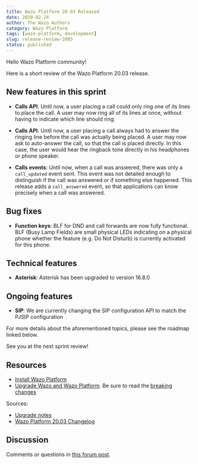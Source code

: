 ```yaml
---
title: Wazo Platform 20.03 Released
date: 2020-02-24
author: The Wazo Authors
category: Wazo Platform
tags: [wazo-platform, development]
slug: release-review-2003
status: published
---
```


Hello Wazo Platform community!

Here is a short review of the Wazo Platform 20.03 release.

## New features in this sprint

- **Calls API**: Until now, a user placing a call could only ring one of its lines to place the call. A user may now ring all of its lines at once, without having to indicate which line should ring.

- **Calls API**: Until now, a user placing a call always had to answer the ringing line before the call was actually being placed. A user may now ask to auto-answer the call, so that the call is placed directly. In this case, the user would hear the ringback tone directly in his headphones or phone speaker.

- **Calls events**: Until now, when a call was answered, there was only a `call_updated` event sent. This event was not detailed enough to distinguish if the call was answered or if something else happened. This release adds a `call_answered` event, so that applications can know precisely when a call was answered.

## Bug fixes

- **Function keys**: BLF for DND and call forwards are now fully functional. BLF (Busy Lamp Fields) are small physical LEDs indicating on a physical phone whether the feature (e.g. Do Not Disturb) is currently activated for this phone.

## Technical features

- **Asterisk**: Asterisk has been upgraded to version 16.8.0

## Ongoing features

- **SIP**: We are currently changing the SIP configuration API to match the PJSIP configuration

For more details about the aforementioned topics, please see the roadmap linked below.

See you at the next sprint review!

## Resources

- [Install Wazo Platform](/uc-doc/installation/install-system)
- [Upgrade Wazo and Wazo Platform](/uc-doc/upgrade/introduction). Be sure to read the [breaking changes](https://wazo.readthedocs.io/en/wazo-20.03/upgrade/upgrade_notes.html)

Sources:

- [Upgrade notes](/uc-doc/upgrade/upgrade_notes)
- [Wazo Platform 20.03 Changelog](https://wazo-dev.atlassian.net/issues/?jql=project%3DWAZO%20AND%20fixVersion%3D20.03)

## Discussion

Comments or questions in [this forum post](https://wazo-platform.discourse.group/t/blog-wazo-platform-20-03-released/227).
